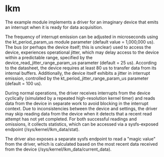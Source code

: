 # lkm

The example module implements a driver for an imaginary device that emits an interrupt when it is ready for data acquisition.

The frequency of interrupt emission can be adjusted in microseconds using the kt_period_param_us module parameter (default value = 1,000,000 us).
The bus (or perhaps the device itself; this is unclear) used to access the device, experiences operational jitter, which may delay access to the device within a predictable range, specified by the device_read_jitter_range_param_us parameter (default = 25 us).
According to the datasheet, the device requires at least 80 us to transfer data from its internal buffers.
Additionally, the device itself exhibits a jitter in interrupt emission, controlled by the kt_period_jitter_range_param_us parameter (default = 100 us).

During normal operations, the driver receives interrupts from the device cyclically (simulated by a repeated high-resolution kernel timer) and reads data from the device in separate work to avoid blocking in the interrupt context. Due to inconsistencies between the device and settings, the driver may skip reading data from the device when it detects that a recent read attempt has not yet completed. For both successful readings and omissions, it collects statistics, which can be accessed via a sysfs-exposed endpoint (/sys/kernel/lkm_data/stat).

The driver also exposes a separate sysfs endpoint to read a "magic value" from the driver, which is calculated based on the most recent data received from the device (/sys/kernel/lkm_data/current_data).
